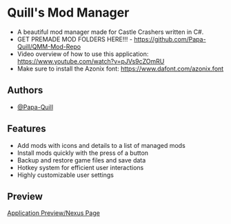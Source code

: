 # Quill's Mod Manager

- A beautiful mod manager made for Castle Crashers written in C#.
- GET PREMADE MOD FOLDERS HERE!!! - https://github.com/Papa-Quill/QMM-Mod-Repo
- Video overview of how to use this application: https://www.youtube.com/watch?v=pJVs9cZOmRU
- Make sure to install the Azonix font: https://www.dafont.com/azonix.font

## Authors

- [@Papa-Quill](https://www.github.com/Papa-Quill)

## Features

- Add mods with icons and details to a list of managed mods
- Install mods quickly with the press of a button
- Backup and restore game files and save data
- Hotkey system for efficient user interactions
- Highly customizable user settings

## Preview

[Application Preview/Nexus Page](https://github.com/Papa-Quill/QuillsModManager)
